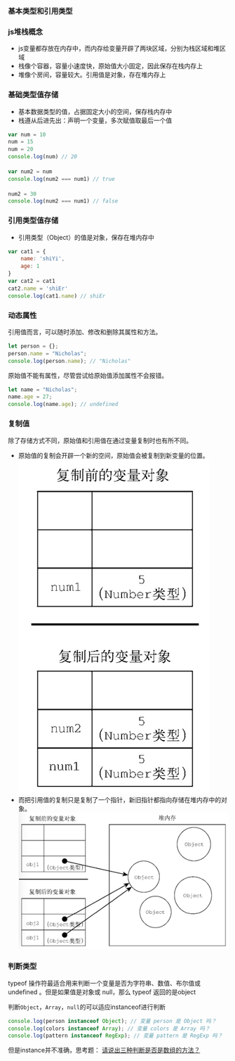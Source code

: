 ### 基本类型和引用类型

### js堆栈概念

- js变量都存放在内存中，而内存给变量开辟了两块区域，分别为栈区域和堆区域
- 栈像个容器，容量小速度快，原始值大小固定，因此保存在栈内存上
- 堆像个房间，容量较大。引用值是对象，存在堆内存上

### 基础类型值存储

- 基本数据类型的值，占据固定大小的空间，保存栈内存中
- 栈遵从后进先出：声明一个变量，多次赋值取最后一个值

```javascript
var num = 10
num = 15
num = 20
console.log(num) // 20

var num2 = num
console.log(num2 === num1) // true

num2 = 30
console.log(num2 === num1) // false
```
### 引用类型值存储

- 引用类型（Object）的值是对象，保存在堆内存中

```javascript
var cat1 = {
    name: 'shiYi',
    age: 1
}
var cat2 = cat1
cat2.name = 'shiEr'
console.log(cat1.name) // shiEr
```
### 动态属性
引用值而言，可以随时添加、修改和删除其属性和方法。

```javascript
let person = {}; 
person.name = "Nicholas"; 
console.log(person.name); // "Nicholas"
```

原始值不能有属性，尽管尝试给原始值添加属性不会报错。

```javascript
let name = "Nicholas"; 
name.age = 27; 
console.log(name.age); // undefined
```
### 复制值
除了存储方式不同，原始值和引用值在通过变量复制时也有所不同。

- 原始值的复制会开辟一个新的空间，原始值会被复制到新变量的位置。
![avatar](./images/common_copy.png)
- 而把引用值的复制只是复制了一个指针，新旧指针都指向存储在堆内存中的对象。
![avatar](./images/quote_copy.png)

### 判断类型
typeof 操作符最适合用来判断一个变量是否为字符串、数值、布尔值或 undefined 。但是如果值是对象或 null，那么 typeof 返回的是object

判断`Object`，`Array`，`null`的可以适应instanceof进行判断
```javascript
console.log(person instanceof Object); // 变量 person 是 Object 吗？
console.log(colors instanceof Array); // 变量 colors 是 Array 吗？
console.log(pattern instanceof RegExp); // 变量 pattern 是 RegExp 吗？
```
但是instance并不准确，思考题： [请说出三种判断是否是数组的方法？](./isArray.md)
